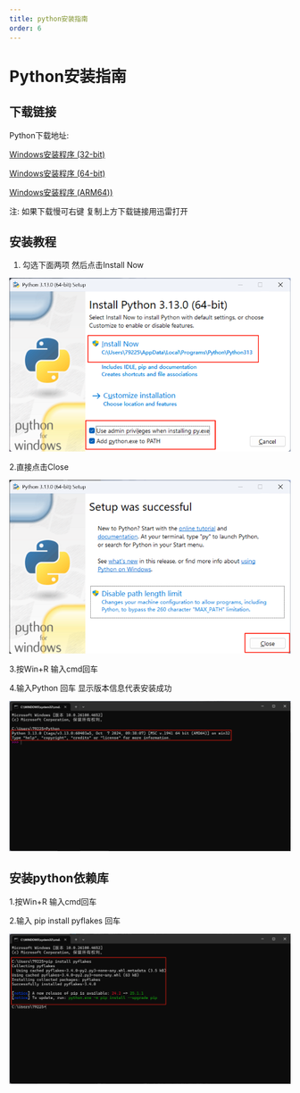 ```yaml
---
title: python安装指南
order: 6
---
```


# Python安装指南

## 下载链接

Python下载地址:

[Windows安装程序 (32-bit)](https://www.python.org/ftp/python/3.13.0/python-3.13.0.exe)

[Windows安装程序 (64-bit)](https://www.python.org/ftp/python/3.13.0/python-3.13.0-amd64.exe)

[Windows安装程序 (ARM64))](https://www.python.org/ftp/python/3.13.0/python-3.13.0-arm64.exe)

注: 如果下载慢可右键 复制上方下载链接用迅雷打开
## 安装教程

1. 勾选下面两项 然后点击Install Now

![alt text](assets/python/image.png)

2.直接点击Close

![alt text](assets/python/image-1.png)

3.按Win+R 输入cmd回车

4.输入Python 回车 显示版本信息代表安装成功

![alt text](assets/python/image-2.png)

## 安装python依赖库

1.按Win+R 输入cmd回车

2.输入 pip install pyflakes 回车 

![alt text](assets/python/image-3.png)





